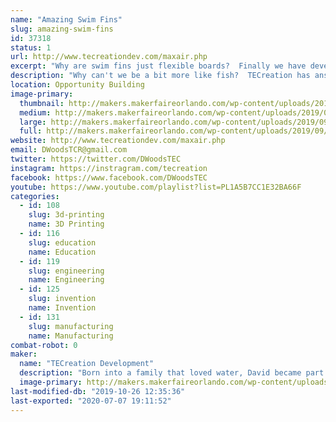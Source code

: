 ```yaml
---
name: "Amazing Swim Fins"
slug: amazing-swim-fins
id: 37318
status: 1
url: http://www.tecreationdev.com/maxair.php
excerpt: "Why are swim fins just flexible boards?  Finally we have developed fins from the ground up for their real purpose - Propulsion."
description: "Why can't we be a bit more like fish?  TECreation has answered that with an emphatic, \"We can!\"  After years of swimming with ancient fins, frustration  has lead to a vast improvement of our method of propulsion through the water.   New swim fins designed from the ground up for hydrodynamic efficiency and ease of use are 20 to 40% more efficient than the boards you are using now.  We will be demonstrating how these work with our special test tank.  Try it yourself."
location: Opportunity Building
image-primary:
  thumbnail: http://makers.makerfaireorlando.com/wp-content/uploads/2019/09/FIN61-Poster-800x450-150x150.jpg
  medium: http://makers.makerfaireorlando.com/wp-content/uploads/2019/09/FIN61-Poster-800x450-300x169.jpg
  large: http://makers.makerfaireorlando.com/wp-content/uploads/2019/09/FIN61-Poster-800x450.jpg
  full: http://makers.makerfaireorlando.com/wp-content/uploads/2019/09/FIN61-Poster-800x450.jpg
website: http://www.tecreationdev.com/maxair.php
email: DWoodsTCR@gmail.com
twitter: https://twitter.com/DWoodsTEC
instagram: https://instragram.com/tecreation
facebook: https://www.facebook.com/DWoodsTEC
youtube: https://www.youtube.com/playlist?list=PL1A5B7CC1E32BA66F
categories:
  - id: 108
    slug: 3d-printing
    name: 3D Printing
  - id: 116
    slug: education
    name: Education
  - id: 119
    slug: engineering
    name: Engineering
  - id: 125
    slug: invention
    name: Invention
  - id: 131
    slug: manufacturing
    name: Manufacturing
combat-robot: 0
maker:
  name: "TECreation Development"
  description: "Born into a family that loved water, David became part fish.  After years of sailing, swimming, SCUBA diving, sailboarding, hang gliding, and an engineering degree he decided swim fins need a serious update and TECreation was born.  The foray into swim fin design started in 2006 and has caused him to join the Inventors Council of Central Florida, eventually bringing it into the 21st century.  He has learned about urethane casting and prototyping techniques.  Now he is engaging with the US military to design fins for them."
  image-primary: http://makers.makerfaireorlando.com/wp-content/uploads/2019/09/David-Woods-Headshot.jpg
last-modified-db: "2019-10-26 12:35:36"
last-exported: "2020-07-07 19:11:52"
---
```

